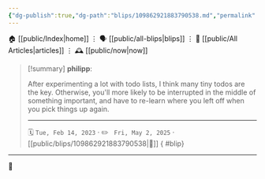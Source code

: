 ```yaml
---
{"dg-publish":true,"dg-path":"blips/109862921883790538.md","permalink":"/blips/109862921883790538/","title":"philipp on mastodon @ 2023-02-14"}
---
```



<div class="transclusion internal-embed is-loaded"><div class="markdown-embed">




🏠 [[public/Index\|home]]  ⋮ 🗣️ [[public/all-blips\|blips]] ⋮  📝 [[public/All Articles\|articles]]  ⋮ 🕰️ [[public/now\|now]]


</div></div>


> [!summary] **philipp**:
>
> After experimenting  a lot with todo lists, I think many tiny todos are the key. Otherwise, you'll more likely to be interrupted in the middle of something important, and have to re-learn where you left off when you pick things up again.
> - - -
>
> 🗓️ <code>Tue, Feb 14, 2023</code>  · ✏️ <code> Fri, May 2, 2025</code>  · [[public/blips/109862921883790538\|🔗]]
{ #blip}


- - -

 👾
